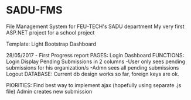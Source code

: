# SADU-FMS
File Management System for FEU-TECH's SADU department
My very first ASP.NET project for a school project

Template: Light Bootstrap Dashboard

28/05/2017 - First Progress report
  PAGES:
    Login
    Dashboard
  FUNCTIONS:
    Login
    Display Pending Submissions in 2 columns
      -User only sees pending submissions for his organization/s
      -Admn sees all pending submissions
    Logout
   DATABASE:
    Current db design works so far, foreign keys are ok.
   
   PIORITIES:
    Find best way to implement ajax (hopefully using separate .js file)
    Admin creates new submission
    
    
